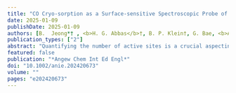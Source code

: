 ```yaml
---
title: "CO Cryo-sorption as a Surface-sensitive Spectroscopic Probe of the Active Site Density of Single-atom Catalysts"
date: 2025-01-09
publishDate: 2025-01-09
authors: [B.  Jeong*† , <b>H. G. Abbas</b>†, B. P. Klein†, G. Bae, <b>Adith. R. V</b>, C. H. Choi, G. Kim, D. Kim, K. Kim, B. J. Cha, Y. D. Kim, F. Jaouen, R. J. Maurer*, <b>S. Ringe*</b>]
publication_types: ["2"]
abstract: "Quantifying the number of active sites is a crucial aspectin the performance evaluation of single metal-atom electrocatalysts. A possible realization is using adsorbing gasmolecules that selectively bind to the single-atom transition metal and then probing their surface density using spectroscopic tools. Herein, using in situ X-ray photoelectron(XPS) and near edge X-ray absorption fine structure (NEXAFS) spectroscopy, we detect adsorbed CO gas molecules on a FeNC oxygen reduction single atom catalyst. Correlating XPS and NEXAFS, we develop a simple surface-and chemically-sensitive protocol to accurately and quickly quantify the active site density. Density functional theory-based X-ray spectra simulations reaffirm the assignment ofthe spectroscopic fingerprints of the CO molecules adsorbedat Fe-N<sub>4</sub>-C sites, and provide additional unexpected struc-tural insights about the active site needed to explain the low-temperature CO adsorption. Our work represents animportant step towards an accurate quantitative catalytic performance evaluation, and thus towards developing reliable material design principles and catalysts."
featured: false
publication: "*Angew Chem Int Ed Engl*"
doi: "10.1002/anie.202420673"
volume: ""
pages: "e202420673"
---
```


